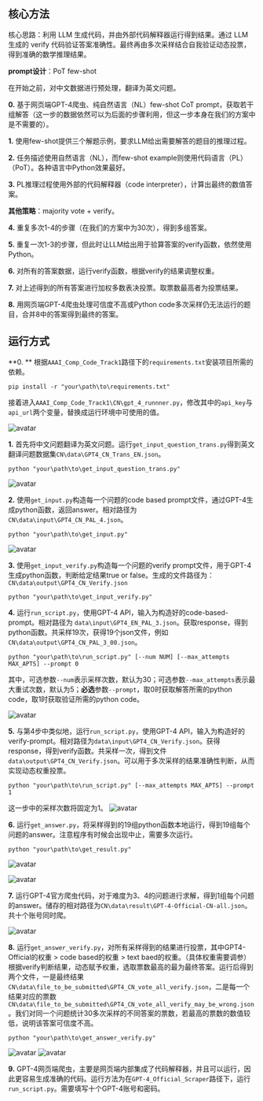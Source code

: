 ## 核心方法

核心思路：利用 LLM 生成代码，并由外部代码解释器运行得到结果。通过 LLM 生成的 verify 代码验证答案准确性。最终再由多次采样结合自我验证动态投票，得到准确的数学推理结果。

**prompt设计**：PoT few-shot

在开始之前，对中文数据进行预处理，翻译为英文问题。

**0.** 基于网页端GPT-4爬虫、纯自然语言（NL）few-shot CoT prompt，获取若干组解答（这一步的数据依然可以为后面的步骤利用，但这一步本身在我们的方案中是不需要的）。

**1.** 使用few-shot提供三个解题示例，要求LLM给出需要解答的题目的推理过程。

**2.** 任务描述使用自然语言（NL），而few-shot example则使用代码语言（PL）（PoT）。各种语言中Python效果最好。

**3.** PL推理过程使用外部的代码解释器（code interpreter），计算出最终的数值答案。

**其他策略**：majority vote + verify。

**4.** 重复多次1-4的步骤（在我们的方案中为30次），得到多组答案。

**5.** 重复一次1-3的步骤，但此时让LLM给出用于验算答案的verify函数，依然使用Python。

**6.** 对所有的答案数据，运行verify函数，根据verify的结果调整权重。

**7.** 对上述得到的所有答案进行加权多数表决投票。取票数最高者为投票结果。

**8.** 用网页端GPT-4爬虫处理可信度不高或Python code多次采样仍无法运行的题目，合并8中的答案得到最终的答案。

## 运行方式

**0. ** 根据`AAAI_Comp_Code_Track1`路径下的`requirements.txt`安装项目所需的依赖。

```shell
pip install -r "your\path\to\requirements.txt"
```

接着进入`AAAI_Comp_Code_Track1\CN\gpt_4_runnner.py`，修改其中的`api_key`与`api_url`两个变量，替换成运行环境中可使用的值。

![avatar](figs/fig0.png)

**1.** 首先将中文问题翻译为英文问题。运行`get_input_question_trans.py`得到英文翻译问题数据集`CN\data\GPT4_CN_Trans_EN.json`。

```shell
python "your\path\to\get_input_question_trans.py"
```

![avatar](figs/fig1.png)

**2.** 使用`get_input.py`构造每一个问题的code based prompt文件，通过GPT-4生成python函数，返回answer。相对路径为`CN\data\input\GPT4_CN_PAL_4.json`。

```shell
python "your\path\to\get_input.py"
```

![avatar](figs/fig2.png)

**3.** 使用`get_input_verify.py`构造每一个问题的verify prompt文件，用于GPT-4生成python函数，判断给定结果true or false。生成的文件路径为：`CN\data\output\GPT4_CN_Verify.json`

```shell
python "your\path\to\get_input_verify.py"
```

**4.** 运行`run_script.py`，使用GPT-4 API，输入为构造好的code-based-prompt。相对路径为 `data\input\GPT4_EN_PAL_3.json`。获取response，得到python函数。共采样19次，获得19个json文件，例如`CN\data\output\GPT4_CN_PAL_3_00.json`。

```shell
python "your\path\to\run_script.py" [--num NUM] [--max_attempts MAX_APTS] --prompt 0
```

其中，可选参数`--num`表示采样次数，默认为30；可选参数`--max_attempts`表示最大重试次数，默认为5；**必选**参数`--prompt`，取0时获取解答所需的python code，取1时获取验证所需的python code。

![avatar](figs/fig3.png)

**5.** 与第4步中类似地，运行`run_script.py`，使用GPT-4 API，输入为构造好的verify-prompt。相对路径为`data\input\GPT4_CN_Verify.json`。获得response，得到verify函数。共采样一次，得到文件`data\output\GPT4_CN_Verify.json`。可以用于多次采样的结果准确性判断，从而实现动态权重投票。

```shell
python "your\path\to\run_script.py" [--max_attempts MAX_APTS] --prompt 1
```

这一步中的采样次数将固定为1。
![avatar](figs/fig4.PNG)

**6.** 运行`get_answer.py`，将采样得到的19组python函数本地运行，得到19组每个问题的answer。注意程序有时候会出现中止，需要多次运行。

```shell
python "your\path\to\get_result.py"
```

![avatar](figs/fig5.PNG)

![avatar](figs/fig6.PNG)

**7.** 运行GPT-4官方爬虫代码，对于难度为3、4的问题进行求解，得到1组每个问题的answer。储存的相对路径为`CN\data\result\GPT-4-Official-CN-all.json`。共十个账号同时爬。

![avatar](figs/fig7.PNG)

**8.** 运行`get_answer_verify.py`，对所有采样得到的结果进行投票，其中GPT4-Official的权重 > code based的权重 > text baed的权重。（具体权重需要调参）根据verify判断结果，动态赋予权重，选取票数最高的最为最终答案。运行后得到两个文件，一是最终结果`CN\data\file_to_be_submitted\GPT4_CN_vote_all_verify.json`，二是每一个结果对应的票数`CN\data\file_to_be_submitted\GPT4_CN_vote_all_verify_may_be_wrong.json`。我们对同一个问题统计30多次采样的不同答案的票数，若最高的票数的数值较低，说明该答案可信度不高。

```shell
python "your\path\to\get_answer_verify.py"
```

![avatar](figs/fig8.PNG)
![avatar](figs/fig9.PNG)

**9.** GPT-4网页端爬虫，主要是网页端内部集成了代码解释器，并且可以运行，因此更容易生成准确的代码。运行方法为在`GPT-4_Official_Scraper`路径下，运行`run_script.py`。需要填写十个GPT-4账号和密码。



